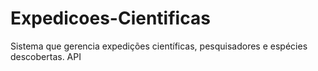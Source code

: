 # Expedicoes-Cientificas
Sistema que gerencia expedições científicas, pesquisadores e espécies descobertas. API
